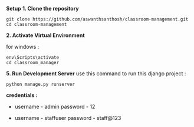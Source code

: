 __Setup__
__1. Clone the repository__
   ```
   git clone https://github.com/aswanthsanthosh/classroom-management.git
   cd classroom-management
   ```
__2. Activate Virtual Environment__
   
for windows :
   ```
   env\Scripts\activate
   cd classroom_manager
   ```
__5. Run Development Server__
   use this command to run this django project :
   ```
   python manage.py runserver
   ```

__credentials :__
  - username - admin
  password - 12

  - username - staffuser
  password - staff@123
